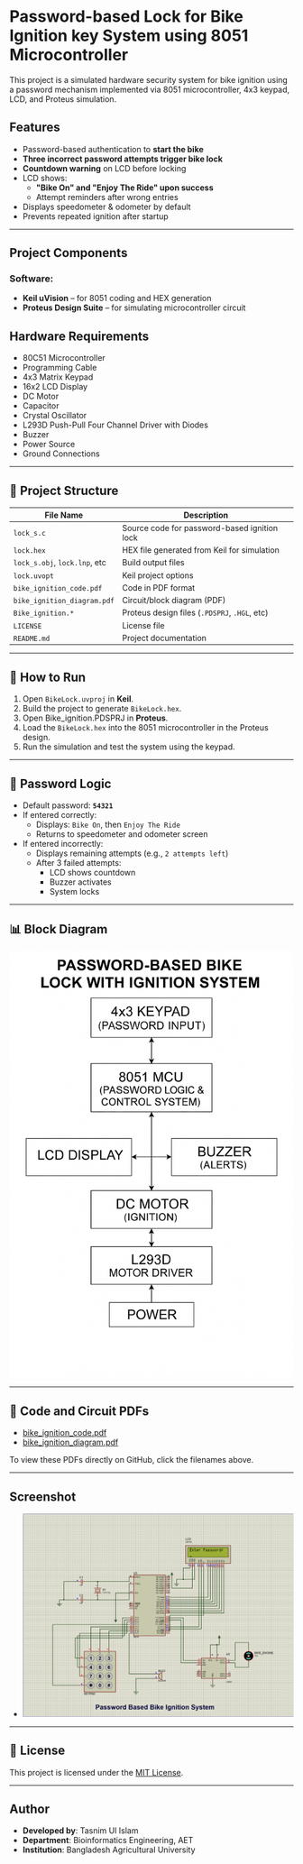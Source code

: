 # Password-based Lock for Bike Ignition key System using 8051 Microcontroller


This project is a simulated hardware security system for bike ignition using a password mechanism implemented via 8051 microcontroller, 4x3 keypad, LCD, and Proteus simulation.

##  Features
- Password-based authentication to **start the bike**
- **Three incorrect password attempts trigger bike lock**
- **Countdown warning** on LCD before locking
- LCD shows:
  - **"Bike On" and "Enjoy The Ride" upon success**
  - Attempt reminders after wrong entries
- Displays speedometer & odometer by default
- Prevents repeated ignition after startup

---
##  Project Components

###  Software:
- **Keil uVision** – for 8051 coding and HEX generation
- **Proteus Design Suite** – for simulating microcontroller circuit


##  Hardware Requirements
- 80C51 Microcontroller  
- Programming Cable  
- 4x3 Matrix Keypad  
- 16x2 LCD Display  
- DC Motor  
- Capacitor  
- Crystal Oscillator  
- L293D Push-Pull Four Channel Driver with Diodes  
- Buzzer  
- Power Source  
- Ground Connections  

---

## 📂 Project Structure

| File Name                     | Description                                  |
|------------------------------|----------------------------------------------|
| `lock_s.c`                   | Source code for password-based ignition lock |
| `lock.hex`                   | HEX file generated from Keil for simulation  |
| `lock_s.obj`, `lock.lnp`, etc| Build output files                           |
| `lock.uvopt`                 | Keil project options                         |
| `bike_ignition_code.pdf`     | Code in PDF format                           |
| `bike_ignition_diagram.pdf`  | Circuit/block diagram (PDF)                  |
| `Bike_ignition.*`            | Proteus design files (`.PDSPRJ`, `.HGL`, etc)|
| `LICENSE`                    | License file                                 |
| `README.md`                  | Project documentation                        |

---


## 🔧 How to Run

1. Open `BikeLock.uvproj` in **Keil**.
2. Build the project to generate `BikeLock.hex`.
3. Open Bike_ignition.PDSPRJ in **Proteus**.
4. Load the `BikeLock.hex` into the 8051 microcontroller in the Proteus design.
5. Run the simulation and test the system using the keypad.

---
## 📝 Password Logic

- Default password: **`54321`**
- If entered correctly:
  - Displays: `Bike On`, then `Enjoy The Ride`
  - Returns to speedometer and odometer screen
- If entered incorrectly:
  - Displays remaining attempts (e.g., `2 attempts left`)
  - After 3 failed attempts:
    - LCD shows countdown
    - Buzzer activates
    - System locks

---

## 📊 Block Diagram

![Block Diagram](A_block_diagram_of_a_password-based_bike_lock_with.png)

---

## 📎 Code and Circuit PDFs

- [bike_ignition_code.pdf](bike_ignition_code.pdf)
- [bike_ignition_diagram.pdf](bike_ignition_diagram.pdf)


To view these PDFs directly on GitHub, click the filenames above.

---
## Screenshot

- ![bike_ignition_circuit_diagram](bike_ss.png)
  
---

## 📜 License

This project is licensed under the [MIT License](LICENSE).

---


##  Author

- **Developed by**: Tasnim Ul Islam  
- **Department**: Bioinformatics Engineering, AET  
- **Institution**: Bangladesh Agricultural University  








